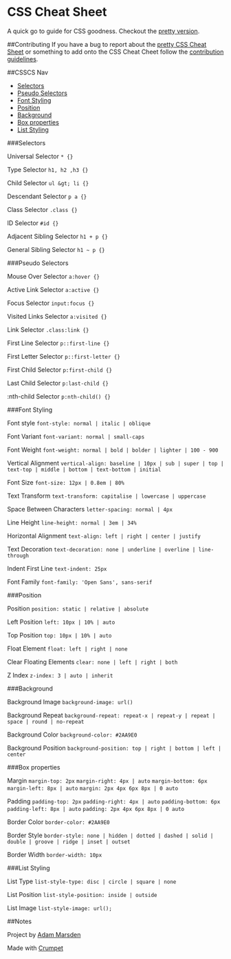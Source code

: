 # CSS Cheat Sheet
A quick go to guide for CSS goodness. Checkout the [pretty version](http://adam-marsden.co.uk/css-cheat-sheet).

##Contributing
If you have a bug to report about the [pretty CSS Cheat Sheet](http://adam-marsden.co.uk/css-cheat-sheet) or something to add onto the CSS Cheat Cheet follow the [contribution guidelines](https://github.com/AdamMarsden/css-cheat-sheet/blob/master/CONTRIBUTING.md).

##CSSCS Nav

  * [Selectors](https://github.com/AdamMarsden/css-cheat-sheet#selectors)
  * [Pseudo Selectors](https://github.com/AdamMarsden/css-cheat-sheet#pseudo-selectors)
  * [Font Styling](https://github.com/AdamMarsden/css-cheat-sheet#font-styling)
  * [Position](https://github.com/AdamMarsden/css-cheat-sheet#position)
  * [Background](https://github.com/AdamMarsden/css-cheat-sheet#background)
  * [Box properties](https://github.com/AdamMarsden/css-cheat-sheet#box-properties)
  * [List Styling](https://github.com/AdamMarsden/css-cheat-sheet#list-styling)


###Selectors

Universal Selector `* {}`

Type Selector `h1, h2 ,h3 {}`

Child Selector `ul &gt; li {}`

Descendant Selector `p a {}`

Class Selector `.class {}`

ID Selector `#id {}`

Adjacent Sibling Selector `h1 + p {}`

General Sibling Selector `h1 ~ p {}`

###Pseudo Selectors

Mouse Over Selector `a:hover {}`

Active Link Selector `a:active {}`

Focus Selector `input:focus {}`

Visited Links Selector `a:visited {}`

Link Selector `.class:link {}`

First Line Selector `p::first-line {}`

First Letter Selector `p::first-letter {}`

First Child Selector `p:first-child {}`

Last Child Selector `p:last-child {}`

:nth-child Selector `p:nth-child() {}`

###Font Styling

Font style `font-style: normal | italic | oblique`

Font Variant `font-variant: normal | small-caps`

Font Weight `font-weight: normal | bold | bolder | lighter | 100 - 900`

Vertical Alignment `vertical-align: baseline | 10px | sub | super | top |
text-top | middle | bottom | text-bottom | initial`

Font Size `font-size: 12px | 0.8em | 80%`

Text Transform `text-transform: capitalise | lowercase | uppercase`

Space Between Characters `letter-spacing: normal | 4px`

Line Height `line-height: normal | 3em | 34%`

Horizontal Alignment `text-align: left | right | center | justify`

Text Decoration `text-decoration: none | underline | overline | line-through`

Indent First Line `text-indent: 25px`

Font Family `font-family: 'Open Sans', sans-serif`

###Position

Position `position: static | relative | absolute`

Left Position `left: 10px | 10% | auto`

Top Position `top: 10px | 10% | auto`

Float Element `float: left | right | none`

Clear Floating Elements `clear: none | left | right | both`

Z Index `z-index: 3 | auto | inherit`

###Background

Background Image `background-image: url()`

Background Repeat `background-repeat: repeat-x | repeat-y | repeat | space |
round | no-repeat`

Background Color `background-color: #2AA9E0`

Background Position `background-position: top | right | bottom | left |
center`

###Box properties

Margin `margin-top: 2px` `margin-right: 4px | auto` `margin-bottom: 6px`
`margin-left: 8px | auto` `margin: 2px 4px 6px 8px | 0 auto`

Padding `padding-top: 2px` `padding-right: 4px | auto` `padding-bottom: 6px`
`padding-left: 8px | auto` `padding: 2px 4px 6px 8px | 0 auto`

Border Color `border-color: #2AA9E0`

Border Style `border-style: none | hidden | dotted | dashed | solid | double |
groove | ridge | inset | outset`

Border Width `border-width: 10px`

###List Styling

List Type `list-style-type: disc | circle | square | none`

List Position `list-style-position: inside | outside`

List Image `list-style-image: url();`

##Notes

Project by [Adam Marsden](https://twitter.com/AdamMarsdenUK)

Made with [Crumpet](http://suitedpixel.com/crumpet/)